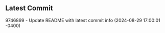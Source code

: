 
## Latest Commit
9746899 - Update README with latest commit info (2024-08-29 17:00:01 -0400) <Yunxi-Zhou>
